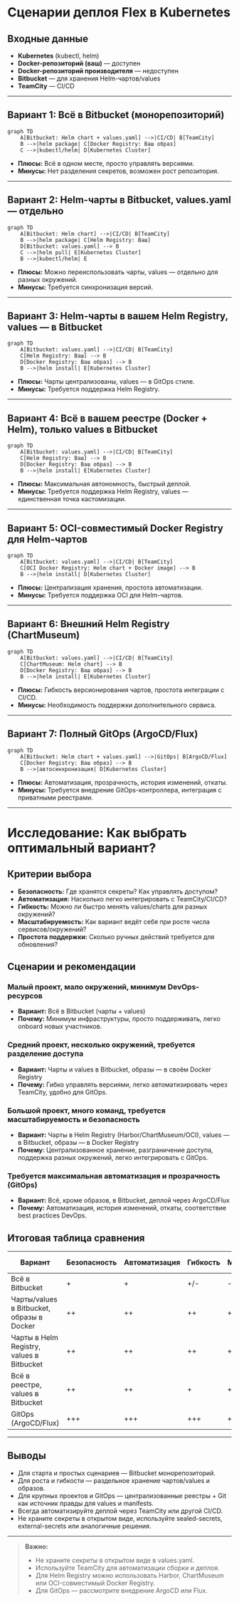 # Сценарии деплоя Flex в Kubernetes

## Входные данные
- **Kubernetes** (kubectl, helm)
- **Docker-репозиторий (ваш)** — доступен
- **Docker-репозиторий производителя** — недоступен
- **Bitbucket** — для хранения Helm-чартов/values
- **TeamCity** — CI/CD

---

## Вариант 1: Всё в Bitbucket (монорепозиторий)

```mermaid
graph TD
    A[Bitbucket: Helm chart + values.yaml] -->|CI/CD| B[TeamCity]
    B -->|helm package| C[Docker Registry: Ваш образ]
    C -->|kubectl/helm| D[Kubernetes Cluster]
```
- **Плюсы:** Всё в одном месте, просто управлять версиями.
- **Минусы:** Нет разделения секретов, возможен рост репозитория.

---

## Вариант 2: Helm-чарты в Bitbucket, values.yaml — отдельно

```mermaid
graph TD
    A[Bitbucket: Helm chart] -->|CI/CD| B[TeamCity]
    B -->|helm package| C[Helm Registry: Ваш]
    D[Bitbucket: values.yaml] --> B
    C -->|helm pull| E[Kubernetes Cluster]
    B -->|kubectl/helm| E
```
- **Плюсы:** Можно переиспользовать чарты, values — отдельно для разных окружений.
- **Минусы:** Требуется синхронизация версий.

---

## Вариант 3: Helm-чарты в вашем Helm Registry, values — в Bitbucket

```mermaid
graph TD
    A[Bitbucket: values.yaml] -->|CI/CD| B[TeamCity]
    C[Helm Registry: Ваш] --> B
    D[Docker Registry: Ваш образ] --> B
    B -->|helm install| E[Kubernetes Cluster]
```
- **Плюсы:** Чарты централизованы, values — в GitOps стиле.
- **Минусы:** Требуется поддержка Helm Registry.

---

## Вариант 4: Всё в вашем реестре (Docker + Helm), только values в Bitbucket

```mermaid
graph TD
    A[Bitbucket: values.yaml] -->|CI/CD| B[TeamCity]
    C[Helm Registry: Ваш] --> B
    D[Docker Registry: Ваш образ] --> B
    B -->|helm install| E[Kubernetes Cluster]
```
- **Плюсы:** Максимальная автономность, быстрый деплой.
- **Минусы:** Требуется поддержка Helm Registry, values — единственная точка кастомизации.

---

## Вариант 5: OCI-совместимый Docker Registry для Helm-чартов

```mermaid
graph TD
    A[Bitbucket: values.yaml] -->|CI/CD| B[TeamCity]
    C[OCI Docker Registry: Helm chart + Docker image] --> B
    B -->|helm install| D[Kubernetes Cluster]
```
- **Плюсы:** Централизация хранения, простота автоматизации.
- **Минусы:** Требуется поддержка OCI для Helm-чартов.

---

## Вариант 6: Внешний Helm Registry (ChartMuseum)

```mermaid
graph TD
    A[Bitbucket: values.yaml] -->|CI/CD| B[TeamCity]
    C[ChartMuseum: Helm chart] --> B
    D[Docker Registry: Ваш образ] --> B
    B -->|helm install| E[Kubernetes Cluster]
```
- **Плюсы:** Гибкость версионирования чартов, простота интеграции с CI/CD.
- **Минусы:** Необходимость поддержки дополнительного сервиса.

---

## Вариант 7: Полный GitOps (ArgoCD/Flux)

```mermaid
graph TD
    A[Bitbucket: Helm chart + values.yaml] -->|GitOps| B[ArgoCD/Flux]
    C[Docker Registry: Ваш образ] --> B
    B -->|автосинхронизация| D[Kubernetes Cluster]
```
- **Плюсы:** Автоматизация, прозрачность, история изменений, откаты.
- **Минусы:** Требуется внедрение GitOps-контроллера, интеграция с приватными реестрами.

---

# Исследование: Как выбрать оптимальный вариант?

## Критерии выбора
- **Безопасность:** Где хранятся секреты? Как управлять доступом?
- **Автоматизация:** Насколько легко интегрировать с TeamCity/CI/CD?
- **Гибкость:** Можно ли быстро менять values/charts для разных окружений?
- **Масштабируемость:** Как вариант ведёт себя при росте числа сервисов/окружений?
- **Простота поддержки:** Сколько ручных действий требуется для обновления?

## Сценарии и рекомендации

### Малый проект, мало окружений, минимум DevOps-ресурсов
- **Вариант:** Всё в Bitbucket (чарты + values)
- **Почему:** Минимум инфраструктуры, просто поддерживать, легко onboard новых участников.

### Средний проект, несколько окружений, требуется разделение доступа
- **Вариант:** Чарты и values в Bitbucket, образы — в своём Docker Registry
- **Почему:** Гибко управлять версиями, легко автоматизировать через TeamCity, удобно для GitOps.

### Большой проект, много команд, требуется масштабируемость и безопасность
- **Вариант:** Чарты в Helm Registry (Harbor/ChartMuseum/OCI), values — в Bitbucket, образы — в Docker Registry
- **Почему:** Централизованное хранение, разграничение доступа, поддержка разных окружений, легко интегрировать с GitOps.

### Требуется максимальная автоматизация и прозрачность (GitOps)
- **Вариант:** Всё, кроме образов, в Bitbucket, деплой через ArgoCD/Flux
- **Почему:** Автоматизация, история изменений, откаты, соответствие best practices DevOps.

## Итоговая таблица сравнения

| Вариант                                   | Безопасность | Автоматизация | Гибкость | Масштабируемость | Простота поддержки |
|--------------------------------------------|--------------|---------------|----------|------------------|--------------------|
| Всё в Bitbucket                           | +            | +             | +/-      | -                | ++                 |
| Чарты/values в Bitbucket, образы в Docker | ++           | ++            | ++       | +                | +                  |
| Чарты в Helm Registry, values в Bitbucket | ++           | ++            | ++       | ++               | +                  |
| Всё в реестре, values в Bitbucket         | ++           | ++            | +        | ++               | +                  |
| GitOps (ArgoCD/Flux)                      | +++          | +++           | +++      | +++              | +                  |

---

## Выводы
- Для старта и простых сценариев — Bitbucket монорепозиторий.
- Для роста и гибкости — раздельное хранение чартов/values и образов.
- Для крупных проектов и GitOps — централизованные реестры + Git как источник правды для values и manifests.
- Всегда автоматизируйте деплой через TeamCity или другой CI/CD.
- Не храните секреты в открытом виде, используйте sealed-secrets, external-secrets или аналогичные решения.

---

> **Важно:**
> - Не храните секреты в открытом виде в values.yaml.
> - Используйте TeamCity для автоматизации сборки и деплоя.
> - Для Helm Registry можно использовать Harbor, ChartMuseum или OCI-совместимый Docker Registry.
> - Для GitOps — рассмотрите внедрение ArgoCD или Flux. 